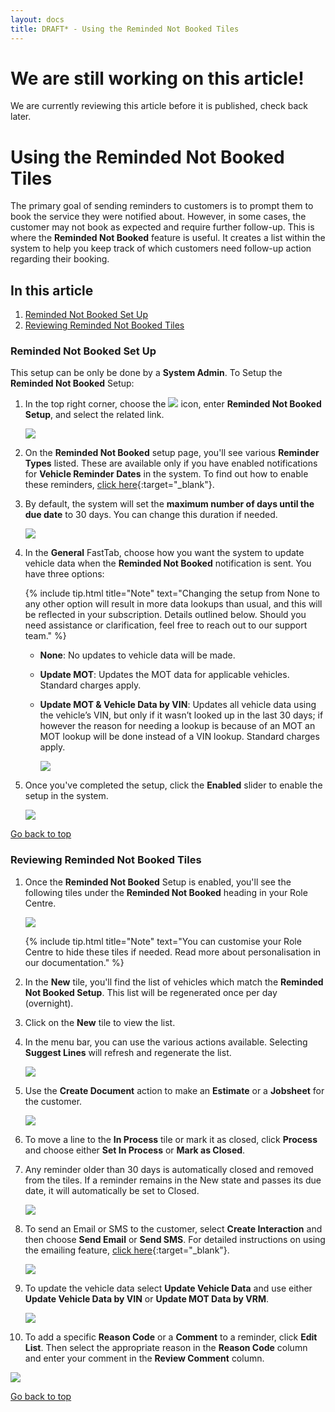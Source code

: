 ```yaml
---
layout: docs
title: DRAFT* - Using the Reminded Not Booked Tiles
---
```


<a name="top"></a>

# We are still working on this article!
We are currently reviewing this article before it is published, check back later.

# Using the Reminded Not Booked Tiles
The primary goal of sending reminders to customers is to prompt them to book the service they were notified about. However, in some cases, the customer may not book as expected and require further follow-up. This is where the **Reminded Not Booked** feature is useful. It creates a list within the system to help you keep track of which customers need follow-up action regarding their booking.

## In this article
1. [Reminded Not Booked Set Up](#reminded-not-booked-set-up)
2. [Reviewing Reminded Not Booked Tiles](#reviewing-reminded-not-booked-tiles)

### Reminded Not Booked Set Up
This setup can be only be done by a **System Admin**. To Setup the **Reminded Not Booked** Setup:
1. In the top right corner, choose the ![](media/search_icon.png) icon, enter **Reminded Not Booked Setup**, and select the related link.

   ![](media/garagehive-reminded-not-booked-setup1.png)

2. On the **Reminded Not Booked** setup page, you'll see various **Reminder Types** listed. These are available only if you have enabled notifications for **Vehicle Reminder Dates** in the system. To find out how to enable these reminders, [click here](/docs/garagehive-vehicle-date-reminders.html){:target="_blank"}.
3. By default, the system will set the **maximum number of days until the due date** to 30 days. You can change this duration if needed.

   ![](media/garagehive-reminded-not-booked-setup2.png)

4. In the **General** FastTab, choose how you want the system to update vehicle data when the **Reminded Not Booked** notification is sent. You have three options:

    {% include tip.html title="Note" text="Changing the setup from None to any other option will result in more data lookups than usual, and this will be reflected in your subscription. Details outlined below. Should you need assistance or clarification, feel free to reach out to our support team." %}

   - **None**: No updates to vehicle data will be made.
   - **Update MOT**: Updates the MOT data for applicable vehicles. Standard charges apply.
   - **Update MOT & Vehicle Data by VIN**: Updates all vehicle data using the vehicle’s VIN, but only if it wasn’t looked up in the last 30 days; if however the reason for needing a lookup is because of an MOT an MOT lookup will be done instead of a VIN lookup. Standard charges apply.

      ![](media/garagehive-reminded-not-booked-setup3.png)

5. Once you've completed the setup, click the **Enabled** slider to enable the setup in the system.

   ![](media/garagehive-reminded-not-booked-setup4.png)


[Go back to top](#top)

### Reviewing Reminded Not Booked Tiles
1. Once the **Reminded Not Booked** Setup is enabled, you'll see the following tiles under the **Reminded Not Booked** heading in your Role Centre.

   ![](media/garagehive-reminded-not-booked-tiles1.png)

   {% include tip.html title="Note" text="You can customise your Role Centre to hide these tiles if needed. Read more about personalisation in our documentation." %}

2. In the **New** tile, you'll find the list of vehicles which match the **Reminded Not Booked Setup**. This list will be regenerated once per day (overnight).
3. Click on the **New** tile to view the list.
4. In the menu bar, you can use the various actions available. Selecting **Suggest Lines** will refresh and regenerate the list.

   ![](media/garagehive-reminded-not-booked-tiles2.png)

5. Use the **Create Document** action to make an **Estimate** or a **Jobsheet** for the customer.

   ![](media/garagehive-reminded-not-booked-tiles3.png)

6. To move a line to the **In Process** tile or mark it as closed, click **Process** and choose either **Set In Process** or **Mark as Closed**.
7. Any reminder older than 30 days is automatically closed and removed from the tiles. If a reminder remains in the New state and passes its due date, it will automatically be set to Closed. 

   ![](media/garagehive-reminded-not-booked-tiles4.png)

8. To send an Email or SMS to the customer, select **Create Interaction** and then choose **Send Email** or **Send SMS**. For detailed instructions on using the emailing feature, [click here](/docs/garagehive-using-emailing-feature.html#using-the-emailing-feature){:target="_blank"}.

   ![](media/garagehive-reminded-not-booked-tiles5.png)

9. To update the vehicle data select **Update Vehicle Data** and use either **Update Vehicle Data by VIN** or **Update MOT Data by VRM**.

   ![](media/garagehive-reminded-not-booked-tiles6.png)

10. To add a specific **Reason Code** or a **Comment** to a reminder, click **Edit List**. Then select the appropriate reason in the **Reason Code** column and enter your comment in the **Review Comment** column.

   ![](media/garagehive-reminded-not-booked-tiles7.png)


[Go back to top](#top)

